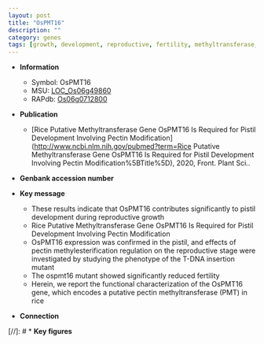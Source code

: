 ```yaml
---
layout: post
title: "OsPMT16"
description: ""
category: genes
tags: [growth, development, reproductive, fertility, methyltransferase, reproductive growth]
---
```


* **Information**  
    + Symbol: OsPMT16  
    + MSU: [LOC_Os06g49860](http://rice.uga.edu/cgi-bin/ORF_infopage.cgi?orf=LOC_Os06g49860)  
    + RAPdb: [Os06g0712800](https://rapdb.dna.affrc.go.jp/locus/?name=Os06g0712800)  

* **Publication**  
    + [Rice Putative Methyltransferase Gene OsPMT16 Is Required for Pistil Development Involving Pectin Modification](http://www.ncbi.nlm.nih.gov/pubmed?term=Rice Putative Methyltransferase Gene OsPMT16 Is Required for Pistil Development Involving Pectin Modification%5BTitle%5D), 2020, Front. Plant Sci..

* **Genbank accession number**  

* **Key message**  
    + These results indicate that OsPMT16 contributes significantly to pistil development during reproductive growth
    + Rice Putative Methyltransferase Gene OsPMT16 Is Required for Pistil Development Involving Pectin Modification
    + OsPMT16 expression was confirmed in the pistil, and effects of pectin methylesterification regulation on the reproductive stage were investigated by studying the phenotype of the T-DNA insertion mutant
    + The ospmt16 mutant showed significantly reduced fertility
    + Herein, we report the functional characterization of the OsPMT16 gene, which encodes a putative pectin methyltransferase (PMT) in rice

* **Connection**  

[//]: # * **Key figures**  


